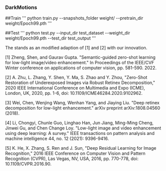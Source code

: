 ### DarkMotions

##Train
'''
python train.py --snapshots_folder weight/ --pretrain_dir weight/Epoch99.pth
'''

##Test
'''
python test.py --input_dir test_dataset --weight_dir weight/Epoch99.pth --test_dir test_output
'''

The stands as an modified adaption of [1] and [2] with our innovation.

[1] Zheng, Shen, and Gaurav Gupta. "Semantic-guided zero-shot learning for low-light image/video enhancement." In Proceedings of the IEEE/CVF Winter conference on applications of computer vision, pp. 581-590. 2022.

[2] A. Zhu, L. Zhang, Y. Shen, Y. Ma, S. Zhao and Y. Zhou, "Zero-Shot Restoration of Underexposed Images via Robust Retinex Decomposition," 2020 IEEE International Conference on Multimedia and Expo (ICME), London, UK, 2020, pp. 1-6, doi: 10.1109/ICME46284.2020.9102962.

[3] Wei, Chen, Wenjing Wang, Wenhan Yang, and Jiaying Liu. "Deep retinex decomposition for low-light enhancement." arXiv preprint arXiv:1808.04560 (2018).

[4] Li, Chongyi, Chunle Guo, Linghao Han, Jun Jiang, Ming-Ming Cheng, Jinwei Gu, and Chen Change Loy. "Low-light image and video enhancement using deep learning: A survey." IEEE transactions on pattern analysis and machine intelligence 44, no. 12 (2021): 9396-9416.

[5] K. He, X. Zhang, S. Ren and J. Sun, "Deep Residual Learning for Image Recognition," 2016 IEEE Conference on Computer Vision and Pattern Recognition (CVPR), Las Vegas, NV, USA, 2016, pp. 770-778, doi: 10.1109/CVPR.2016.90.
